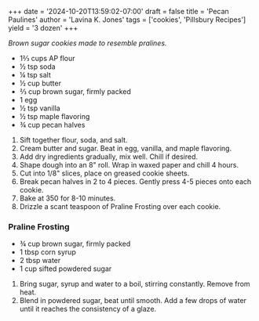 +++
date = '2024-10-20T13:59:02-07:00'
draft = false
title = 'Pecan Paulines'
author = 'Lavina K. Jones'
tags = ['cookies', 'Pillsbury Recipes']
yield = '3 dozen'
+++

_Brown sugar cookies made to resemble pralines._

* 1⅔ cups AP flour
* ½ tsp soda
* ¼ tsp salt
* ½ cup butter
* ⅔ cup brown sugar, firmly packed
* 1 egg
* ½ tsp vanilla
* ½ tsp maple flavoring
* ¾ cup pecan halves

1. Sift together flour, soda, and salt.
2. Cream butter and sugar. Beat in egg, vanilla, and maple flavoring.
3. Add dry ingredients gradually, mix well. Chill if desired.
4. Shape dough into an 8" roll. Wrap in waxed paper and chill 4 hours.
5. Cut into 1/8" slices, place on greased cookie sheets.
6. Break pecan halves in 2 to 4 pieces. Gently press 4-5 pieces onto each cookie.
7. Bake at 350 for 8-10 minutes. 
8. Drizzle a scant teaspoon of Praline Frosting over each cookie.

### Praline Frosting
* ¾ cup brown sugar, firmly packed
* 1 tbsp corn syrup
* 2 tbsp water
* 1 cup sifted powdered sugar

1. Bring sugar, syrup and water to a boil, stirring constantly. Remove from heat.
2. Blend in powdered sugar, beat until smooth. Add a few drops of water until it reaches the consistency of a glaze.

